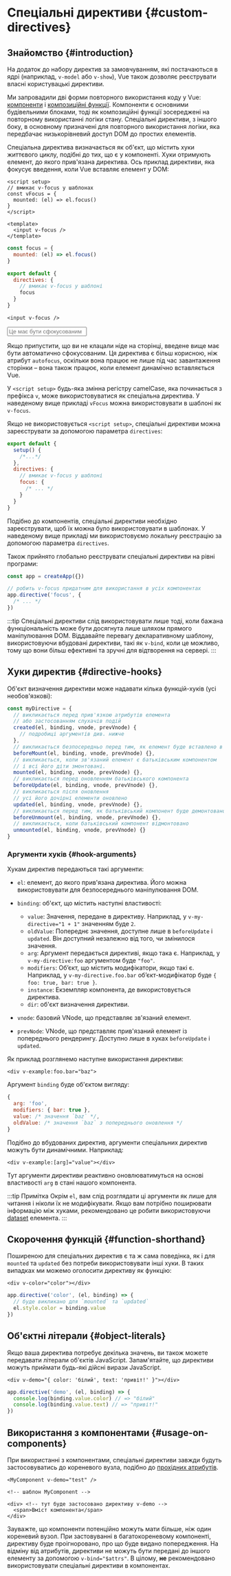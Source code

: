 # Спеціальні директиви {#custom-directives}

<script setup>
const vFocus = {
  mounted: el => {
    el.focus()
  }
}
</script>

## Знайомство {#introduction}

На додаток до набору директив за замовчуванням, які постачаються в ядрі (наприклад, `v-model` або `v-show`), Vue також дозволяє реєструвати власні користувацькі директиви.

Ми запровадили дві форми повторного використання коду у Vue: [компоненти](/guide/essentials/component-basics.html) і [композиційні функції](./composables). Компоненти є основними будівельними блоками, тоді як композиційні функції зосереджені на повторному використанні логіки стану. Спеціальні директиви, з іншого боку, в основному призначені для повторного використання логіки, яка передбачає низькорівневий доступ DOM до простих елементів.

Спеціальна директива визначається як об'єкт, що містить хуки життєвого циклу, подібні до тих, що є у компоненті. Хуки отримують елемент, до якого прив'язана директива. Ось приклад директиви, яка фокусує введення, коли Vue вставляє елемент у DOM:

<div class="composition-api">

```vue
<script setup>
// вмикає v-focus у шаблонах
const vFocus = {
  mounted: (el) => el.focus()
}
</script>

<template>
  <input v-focus />
</template>
```

</div>

<div class="options-api">

```js
const focus = {
  mounted: (el) => el.focus()
}

export default {
  directives: {
    // вмикає v-focus у шаблоні
    focus
  }
}
```

```vue-html
<input v-focus />
```

</div>

<div class="demo">
  <input v-focus placeholder="Це має бути сфокусованим" />
</div>

Якщо припустити, що ви не клацали ніде на сторінці, введене вище має бути автоматично сфокусованим. Ця директива є більш корисною, ніж атрибут `autofocus`, оскільки вона працює не лише під час завантаження сторінки – вона також працює, коли елемент динамічно вставляється Vue.

<div class="composition-api">

У `<script setup>` будь-яка змінна регістру camelCase, яка починається з префікса `v`, може використовуватися як спеціальна директива. У наведеному вище прикладі `vFocus` можна використовувати в шаблоні як `v-focus`.

Якщо не використовується `<script setup>`, спеціальні директиви можна зареєструвати за допомогою параметра `directives`:

```js
export default {
  setup() {
    /*...*/
  },
  directives: {
    // вмикає v-focus у шаблоні
    focus: {
      /* ... */
    }
  }
}
```

</div>

<div class="options-api">

Подібно до компонентів, спеціальні директиви необхідно зареєструвати, щоб їх можна було використовувати в шаблонах. У наведеному вище прикладі ми використовуємо локальну реєстрацію за допомогою параметра `directives`.

</div>

Також прийнято глобально реєструвати спеціальні директиви на рівні програми:

```js
const app = createApp({})

// робить v-focus придатним для використання в усіх компонентах
app.directive('focus', {
  /* ... */
})
```

:::tip
Спеціальні директиви слід використовувати лише тоді, коли бажана функціональність може бути досягнута лише шляхом прямого маніпулювання DOM. Віддавайте перевагу декларативному шаблону, використовуючи вбудовані директиви, такі як `v-bind`, коли це можливо, тому що вони більш ефективні та зручні для відтворення на сервері.
:::

## Хуки директив {#directive-hooks}

Об'єкт визначення директиви може надавати кілька функцій-хуків (усі необов'язкові):

```js
const myDirective = {
  // викликається перед прив'язкою атрибутів елемента
  // або застосованням слухачів подій
  created(el, binding, vnode, prevVnode) {
    // подробиці аргументів див. нижче
  },
  // викликається безпосередньо перед тим, як елемент буде вставлено в DOM.
  beforeMount(el, binding, vnode, prevVnode) {},
  // викликається, коли зв'язаний елемент є батьківським компонентом
  // і всі його діти змонтовані.
  mounted(el, binding, vnode, prevVnode) {},
  // викликається перед оновленням батьківського компонента
  beforeUpdate(el, binding, vnode, prevVnode) {},
  // викликається після оновлення
  // усі його дочірні елементи оновлено
  updated(el, binding, vnode, prevVnode) {},
  // викликається перед тим, як батьківський компонент буде демонтовано
  beforeUnmount(el, binding, vnode, prevVnode) {},
  // викликається, коли батьківський компонент відмонтовано
  unmounted(el, binding, vnode, prevVnode) {}
}
```

### Аргументи хуків {#hook-arguments}

Хукам директив передаються такі аргументи:

- `el`: елемент, до якого прив'язана директива. Його можна використовувати для безпосереднього маніпулювання DOM.

- `binding`: об'єкт, що містить наступні властивості:

  - `value`: Значення, передане в директиву. Наприклад, у `v-my-directive="1 + 1"` значенням буде `2`.
  - `oldValue`: Попереднє значення, доступне лише в `beforeUpdate` і `updated`. Він доступний незалежно від того, чи змінилося значення.
  - `arg`: Аргумент передається директиві, якщо така є. Наприклад, у `v-my-directive:foo` аргументом буде `"foo"`.
  - `modifiers`: Об’єкт, що містить модифікатори, якщо такі є. Наприклад, у `v-my-directive.foo.bar` об’єкт-модифікатор буде `{ foo: true, bar: true }`.
  - `instance`: Екземпляр компонента, де використовується директива.
  - `dir`: об'єкт визначення директиви.

- `vnode`: базовий VNode, що представляє зв'язаний елемент.
- `prevNode`: VNode, що представляє прив'язаний елемент із попереднього рендерингу. Доступно лише в хуках `beforeUpdate` і `updated`.

Як приклад розглянемо наступне використання директиви:

```vue-html
<div v-example:foo.bar="baz">
```

Аргумент `binding` буде об'єктом вигляду:

```js
{
  arg: 'foo',
  modifiers: { bar: true },
  value: /* значення `baz` */,
  oldValue: /* значення `baz` з попереднього оновлення */
}
```

Подібно до вбудованих директив, аргументи спеціальних директив можуть бути динамічними. Наприклад:

```vue-html
<div v-example:[arg]="value"></div>
```

Тут аргументи директиви реактивно оновлюватимуться на основі властивості `arg` в стані нашого компонента.

:::tip Примітка
Окрім `el`, вам слід розглядати ці аргументи як лише для читання і ніколи їх не модифікувати. Якщо вам потрібно поширювати інформацію між хуками, рекомендовано це робити використовуючи [dataset](https://developer.mozilla.org/en-US/docs/Web/API/HTMLElement/dataset) елемента.
:::

## Скорочення функцій {#function-shorthand}

Поширеною для спеціальних директив є та ж сама поведінка, як і для  `mounted` та `updated` без потреби використовувати інші хуки. В таких випадках ми можемо оголосити директиву як функцію:

```vue-html
<div v-color="color"></div>
```

```js
app.directive('color', (el, binding) => {
  // буде викликано для `mounted` та `updated`
  el.style.color = binding.value
})
```

## Об'єктні літерали {#object-literals}

Якщо ваша директива потребує декілька значень, ви також можете передавати літерали об'єктів JavaScript. Запам'ятайте, що директиви можуть приймати будь-які дійсні вирази JavaScript.

```vue-html
<div v-demo="{ color: 'білий', text: 'привіт!' }"></div>
```

```js
app.directive('demo', (el, binding) => {
  console.log(binding.value.color) // => "білий"
  console.log(binding.value.text) // => "привіт!"
})
```

## Використання з компонентами {#usage-on-components}

При використанні з компонентами, спеціальні директиви завжди будуть застосовуватись до кореневого вузла, подібно до [прохідних атрибутів](/guide/components/attrs.html).

```vue-html
<MyComponent v-demo="test" />
```

```vue-html
<!-- шаблон MyComponent -->

<div> <!-- тут буде застосовано директиву v-demo -->
  <span>Вміст компонента</span>
</div>
```

Зауважте, що компоненти потенційно можуть мати більше, ніж один кореневий вузол. При застовуванні в багатокореневому компоненті, директиву буде проігноровано, про що буде видано попередження. На відміну від атрибутів, директиви не можуть бути передані до іншого елементу за допомогою `v-bind="$attrs"`. В цілому, **не** рекомендовано використовувати спеціальні директиви в компонентах.  
